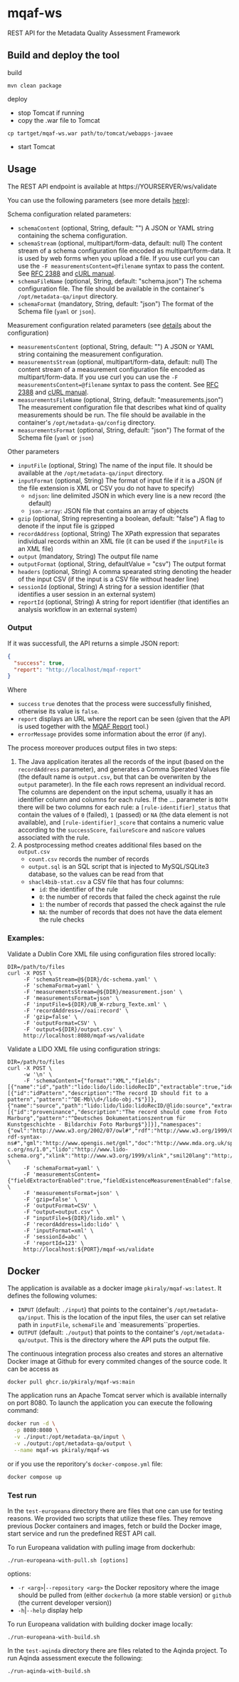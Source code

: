 # mqaf-ws
REST API for the Metadata Quality Assessment Framework

## Build and deploy the tool
build
```
mvn clean package
```

deploy
- stop Tomcat if running
- copy the .war file to Tomcat
```
cp tartget/mqaf-ws.war path/to/tomcat/webapps-javaee
```
- start Tomcat

## Usage

The REST API endpoint is available at https://YOURSERVER/ws/validate

You can use the following parameters (see more details [here](https://github.com/pkiraly/metadata-qa-marc#validating-marc-records)):

Schema configuration related parameters:
* `schemaContent` (optional, String, default: "") A JSON or YAML string containing the schema configuration.
* `schemaStream` (optional, multipart/form-data, default: null) The content stream of a schema configuration file
   encoded as multipart/form-data. It is used by web forms when you upload a file.
   If you use curl you can use the `-F measurementsContent=@filename` syntax to pass the content. 
   See [RFC 2388](https://datatracker.ietf.org/doc/html/rfc2388) and [cURL manual](https://curl.se/docs/manpage.html#-F).
* `schemaFileName` (optional, String, default: "schema.json") The schema configuration file. The file should be available in
   the container's `/opt/metadata-qa/input` directory.
* `schemaFormat` (mandatory, String, default: "json") The format of the Schema file (`yaml` or `json`).

Measurement configuration related parameters (see 
[details](https://github.com/pkiraly/metadata-qa-api?tab=readme-ov-file#defining-measurementconfiguration-with-a-configuration-file)
about the configuration)

* `measurementsContent` (optional, String, default: "") A JSON or YAML string containing the measurement configuration.
* `measurementsStream` (optional, multipart/form-data, default: null) The content stream of a measurement configuration
   file encoded as multipart/form-data. If you use curl you can use the `-F measurementsContent=@filename` syntax to pass the content.
   See [RFC 2388](https://datatracker.ietf.org/doc/html/rfc2388) and [cURL manual](https://curl.se/docs/manpage.html#-F).
* `measurementsFileName` (optional, String, default: "measurements.json") The measurement configuration file that
   describes what kind of quality measurements should be run. The file should be available in the container's
   `/opt/metadata-qa/config` directory.
* `measurementsFormat` (optional, String, default: "json") The format of the Schema file (`yaml` or `json`)

Other parameters
* `inputFile` (optional, String) The name of the input file. It should be available at the `/opt/metadata-qa/input` directory.
* `inputFormat` (optional, String) The format of input file if it is a JSON (if the file extension is 
  XML or CSV you do not have to specify)
  * `ndjson`: line delimited JSON in which every line is a new record (the default)
  * `json-array`: JSON file that contains an array of objects
* `gzip` (optional, String representing a boolean, default: "false") A flag to denote if the input file is gzipped
* `recordAddress` (optional, String) The XPath expression that separates individual records within an XML file 
    (it can be used if the `inputFile` is an XML file)
* `output` (mandatory, String) The output file name
* `outputFormat` (optional, String, defaultValue = "csv") The output format
* `headers` (optional, String) A comma spearated string denoting the header of the input CSV 
   (if the input is a CSV file without header line)
* `sessionId` (optional, String) A string for a session identifier (that identifies a user session in an external system)
* `reportId` (optional, String) A string for report identifier (that identifies an analysis workflow in an external system)

### Output

If it was successfull, the API returns a simple JSON report:

```JSON
{
  "success": true,
  "report": "http://localhost/mqaf-report"
}
```
Where
- `success` `true` denotes that the process were successfully finished, otherwise its value is `false`. 
- `report` displays an URL where the report can be seen (given that the API is used together 
  with the [MQAF Report](https://github.com/pkiraly/mqaf-report) tool.)
- `errorMessage` provides some information about the error (if any).

The process moreover produces output files in two steps:

1. The Java application iterates all the records of the input (based on the `recordAddress` parameter), and 
   generates a Comma Sperated Values file (the default name is `output.csv`, but that can be overwriten by the
   `output` parameter). In the file each rows represent an individual record. The columns are dependent on the 
   input schema, usually it has an identifier column and columns for each rules. If the ... parameter is `BOTH`
   there will be two columns for each rule: a `[rule-identifier]_status` that contain the values of `0` (failed),
   `1` (passed) or `NA` (the data element is not available), and `[rule-identifier]_score` that contains a
   numeric value according to the `successScore`, `failureScore` and `naScore` values associated with the rule.
2. A postprocessing method creates additional files based on the `output.csv`
   - `count.csv` records the number of records
   - `output.sql` is an SQL script that is injected to MySQL/SQLite3 database, so the values can be read from that
   - `shacl4bib-stat.csv` a CSV file that has four columns: 
     - `id`: the identifier of the rule
     - `0`: the number of records that failed the check against the rule
     - `1`: the number of records that passed the check against the rule
     - `NA`: the number of records that does not have the data element the rule checks

### Examples:

Validate a Dublin Core XML file using configuration files strored locally:
```
DIR=/path/to/files
curl -X POST \
     -F 'schemaStream=@${DIR}/dc-schema.yaml' \
     -F 'schemaFormat=yaml' \
     -F 'measurementsStream=@${DIR}/measurement.json' \
     -F 'measurementsFormat=json' \
     -F 'inputFile=${DIR}/UB_W-rzburg_Texte.xml' \
     -F 'recordAddress=//oai:record' \
     -F 'gzip=false' \
     -F 'outputFormat=CSV' \
     -F 'output=${DIR}/output.csv' \
     http://localhost:8080/mqaf-ws/validate
```

Validate a LIDO XML file using configuration strings:
```
DIR=/path/to/files
curl -X POST \
     -w '\n' \
     -F 'schemaContent={"format":"XML","fields":[{"name":"id","path":"lido:lido/lido:lidoRecID","extractable":true,"identifierField":true,"rules":[{"id":"idPattern","description":"The record ID should fit to a pattern","pattern":"^DE-Mb\\d+/lido-obj.*$"}]},{"name":"source","path":"lido:lido/lido:lidoRecID/@lido:source","extractable":true,"rules":[{"id":"proveninance","description":"The record should come from Foto Marburg","pattern":"^Deutsches Dokumentationszentrum für Kunstgeschichte - Bildarchiv Foto Marburg$"}]}],"namespaces":{"owl":"http://www.w3.org/2002/07/owl#","rdf":"http://www.w3.org/1999/02/22-rdf-syntax-ns#","gml":"http://www.opengis.net/gml","doc":"http://www.mda.org.uk/spectrumXML/Documentation","sch":"http://purl.oclc.org/dsdl/schematron","skos":"http://www.w3.org/2004/02/skos/core#","tei":"http://www.tei-c.org/ns/1.0","lido":"http://www.lido-schema.org","xlink":"http://www.w3.org/1999/xlink","smil20lang":"http://www.w3.org/2001/SMIL20/Language"}}' \
     -F 'schemaFormat=yaml' \
     -F 'measurementsContent={"fieldExtractorEnabled":true,"fieldExistenceMeasurementEnabled":false,"fieldCardinalityMeasurementEnabled":false,"completenessMeasurementEnabled":false,"tfIdfMeasurementEnabled":false,"problemCatalogMeasurementEnabled":false,"ruleCatalogMeasurementEnabled":true,"languageMeasurementEnabled":false,"multilingualSaturationMeasurementEnabled":false,"collectTfIdfTerms":false,"uniquenessMeasurementEnabled":false,"completenessCollectFields":false,"saturationExtendedResult":false,"checkSkippableCollections":false,"onlyIdInHeader":true,"ruleCheckingOutputType":"BOTH"}' \
     -F 'measurementsFormat=json' \
     -F 'gzip=false' \
     -F 'outputFormat=CSV' \
     -F "output=output.csv" \
     -F "inputFile=${DIR}/lido.xml" \
     -F 'recordAddress=lido:lido' \
     -F 'inputFormat=xml' \
     -F 'sessionId=abc' \
     -F 'reportId=123' \
     http://localhost:${PORT}/mqaf-ws/validate
```

## Docker

The application is available as a docker image `pkiraly/mqaf-ws:latest`. It defines the following volumes:
- `INPUT` (default: `./input`) that points to the container's `/opt/metadata-qa/input`. This is the location of the 
   input files, the user can set relative path in `inputFile`, `schemaFile` and `measurements``properties.
- `OUTPUT` (default: `./output`) that points to the container's `/opt/metadata-qa/output`. This is the directory 
   where the API puts the output file.

The continuous integration process also creates and stores an alternative Docker image at Github for every commited 
changes of the source code. It can be access as

```
docker pull ghcr.io/pkiraly/mqaf-ws:main
```

The application runs an Apache Tomcat server which is available internally on port 8080. To launch the application you 
can execute the following command:

```bash
docker run -d \
  -p 8080:8080 \
  -v ./input:/opt/metadata-qa/input \
  -v ./output:/opt/metadata-qa/output \
  --name mqaf-ws pkiraly/mqaf-ws
```
or if you use the reporitory's `docker-compose.yml` file:

```bash
docker compose up
```

### Test run

In the `test-europeana` directory there are files that one can use for testing reasons. We provided two scripts that 
utilize these files. They remove previous Docker containers and images, fetch or build the Docker image, start service 
and run the predefined REST API call.

To run Europeana validation with pulling image from dockerhub:
```
./run-europeana-with-pull.sh [options]
```

options:
* `-r <arg>`|`--repository <arg>`  the Docker repository where the image should be pulled from 
  (either `dockerhub` (a more stable version) or `github` (the current developer version))
* `-h`|`--help` display help

To run Europeana validation with building docker image locally:
```
./run-europeana-with-build.sh
```

In the `test-aqinda` directory there are files related to the Aqinda project. To run Aqinda assessment execute the 
following:

```
./run-aqinda-with-build.sh
```